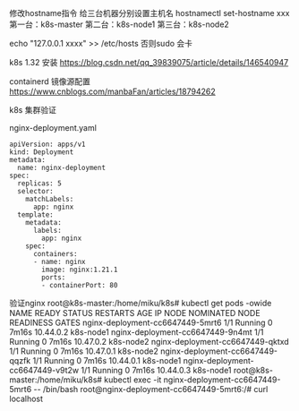 修改hostname指令
给三台机器分别设置主机名
hostnamectl set-hostname xxx
第一台：k8s-master
第二台：k8s-node1
第三台：k8s-node2

echo "127.0.0.1 xxxx" >> /etc/hosts
否则sudo 会卡

k8s 1.32 安装
https://blog.csdn.net/qq_39839075/article/details/146540947

containerd 镜像源配置
https://www.cnblogs.com/manbaFan/articles/18794262


k8s 集群验证

nginx-deployment.yaml
```
apiVersion: apps/v1
kind: Deployment
metadata:
  name: nginx-deployment
spec:
  replicas: 5
  selector:
    matchLabels:
      app: nginx
  template:
    metadata:
      labels:
        app: nginx
    spec:
      containers:
      - name: nginx
        image: nginx:1.21.1
        ports:
        - containerPort: 80    
```

验证nginx
root@k8s-master:/home/miku/k8s# kubectl get pods -owide
NAME                               READY   STATUS    RESTARTS   AGE     IP          NODE        NOMINATED NODE   READINESS GATES
nginx-deployment-cc6647449-5mrt6   1/1     Running   0          7m16s   10.44.0.2   k8s-node1   <none>           <none>
nginx-deployment-cc6647449-9n4mt   1/1     Running   0          7m16s   10.47.0.2   k8s-node2   <none>           <none>
nginx-deployment-cc6647449-qktxd   1/1     Running   0          7m16s   10.47.0.1   k8s-node2   <none>           <none>
nginx-deployment-cc6647449-qqzfk   1/1     Running   0          7m16s   10.44.0.1   k8s-node1   <none>           <none>
nginx-deployment-cc6647449-v9t2w   1/1     Running   0          7m16s   10.44.0.3   k8s-node1   <none>           <none>
root@k8s-master:/home/miku/k8s# kubectl exec -it nginx-deployment-cc6647449-5mrt6 -- /bin/bash
root@nginx-deployment-cc6647449-5mrt6:/# curl localhost
